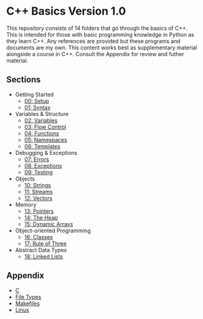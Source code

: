 # C++ Basics **Version 1.0**

This repository consists of 14 folders that go through the basics of C++. This is intended for those with basic programming knowledge in Python as they learn C++. Any references are provided but these programs and documents are my own. This content works best as supplementary material alongside a course in C++. Consult the Appendix for review and futher material.

## Sections

- Getting Started
    - [00: Setup](00_Setup/setup.md)
    - [01: Syntax](01_Syntax/syntax.md)
- Variables & Structure
    - [02: Variables](02_Variables/variables.md)
    - [03: Flow Control](03_Flow_Control/flow_control.md)
    - [04: Functions](04_Functions/functions.md)
    - [05: Namespaces](05_Namespaces/namespaces.md)
    - [06: Templates](06_Templates/templates.md)
- Debugging & Exceptions
    - [07: Errors](07_Errors/errors.md)
    - [08: Exceptions](08_Exceptions/exceptions.md)
    - [09: Testing](09_Testing/testing.md)
- Objects
    - [10: Strings](10_Strings/strings.md)
    - [11: Streams](11_Streams/streams.md)
    - [12: Vectors](12_Vectors/vectors.md)
- Memory
    - [13: Pointers](13_Pointers/pointers.md)
    - [14: The Heap](14_The_Heap/heap.md)
    - [15: Dynamic Arrays](15_Dynamic_Arrays/dynamic_arrays.md)
- Object-oriented Programming
    - [16: Classes](16_Classes/classes.md)
    - [17: Rule of Three](17_Rule_of_Three/rule_of_three.md)
- Abstract Data Types
    - [18: Linked Lists](18_Linked_Lists/linked_lists.md)

## Appendix

- [C](Appendix/c.md)
- [File Types](Appendix/file_types.md)
- [Makefiles](Appendix/make.md)
- [Linux](Appendix/linux.md)
